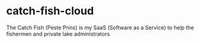 # catch-fish-cloud
The Catch Fish (Peste Prins) is my SaaS (Software as a Service) to help the fishermen and private lake administrators
